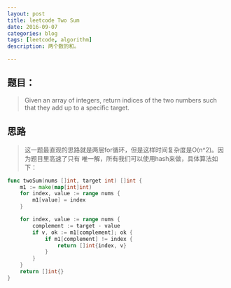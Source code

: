 ```yaml
---
layout: post
title: leetcode Two Sum
date: 2016-09-07
categories: blog
tags: [leetcode, algorithm]
description: 两个数的和。

---
```

## 题目：
> Given an array of integers, return indices of the two numbers such that they add up to a specific target.

## 思路
> 这一题最直观的思路就是两层for循环，但是这样时间复杂度是O(n^2)。因为题目里高速了只有
> 唯一解，所有我们可以使用hash来做，具体算法如下：

```go
func twoSum(nums []int, target int) []int {
    m1 := make(map[int]int)
    for index, value := range nums {
        m1[value] = index
    }

    for index, value := range nums {
        complement := target - value
        if v, ok := m1[complement]; ok {
            if m1[complement] != index {
                return []int{index, v}
            }
        }
    }
    return []int{}
}
```